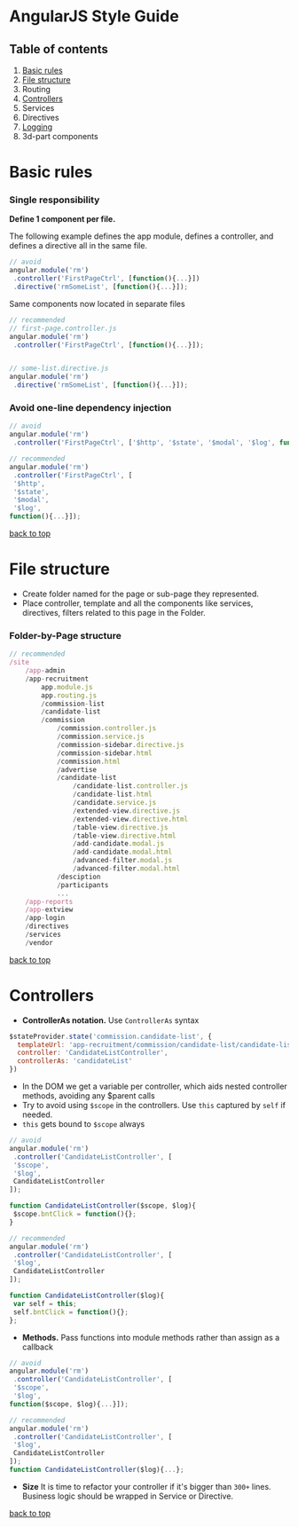 # AngularJS Style Guide

## Table of contents
1. [Basic rules](#basic-rules)
2. [File structure](#file-structure)
3. Routing
4. [Controllers](#controllers)
5. Services
6. Directives
7. [Logging](#logging)
8. 3d-part components


# Basic rules
### Single responsibility
**Define 1 component per file.**

The following example defines the app module, defines a controller, and defines a directive all in the same file.
```javascript
// avoid
angular.module('rm')
 .controller('FirstPageCtrl', [function(){...}])
 .directive('rmSomeList', [function(){...}]);
```
Same components now located in separate files

```javascript
// recommended
// first-page.controller.js
angular.module('rm')
 .controller('FirstPageCtrl', [function(){...}]);


// some-list.directive.js
angular.module('rm')
 .directive('rmSomeList', [function(){...}]);
```

### Avoid one-line dependency injection
```javascript
// avoid
angular.module('rm')
 .controller('FirstPageCtrl', ['$http', '$state', '$modal', '$log', function(){...}]);
```

```javascript
// recommended
angular.module('rm')
 .controller('FirstPageCtrl', [
 '$http', 
 '$state', 
 '$modal', 
 '$log', 
function(){...}]);
```


[back to top](#angularjs-style-guide)

# File structure
 * Create folder named for the page or sub-page they represented. 
 * Place controller, template and all the components like services, directives, filters related to this page in the Folder. 
### Folder-by-Page structure
```javascript
// recommended
/site
    /app-admin
    /app-recruitment
        app.module.js
        app.routing.js
        /commission-list
        /candidate-list
        /commission
            /commission.controller.js
            /commission.service.js
            /commission-sidebar.directive.js
            /commission-sidebar.html
            /commission.html
            /advertise
            /candidate-list
                /candidate-list.controller.js
                /candidate-list.html
                /candidate.service.js
                /extended-view.directive.js
                /extended-view.directive.html
                /table-view.directive.js
                /table-view.directive.html
                /add-candidate.modal.js
                /add-candidate.modal.html
                /advanced-filter.modal.js
                /advanced-filter.modal.html
            /desciption
            /participants
            ...
    /app-reports
    /app-extview
    /app-login
    /directives
    /services
    /vendor
```

[back to top](#angularjs-style-guide)

# Controllers
 * **ControllerAs notation.** Use `ControllerAs` syntax
```javascript
$stateProvider.state('commission.candidate-list', {
  templateUrl: 'app-recruitment/commission/candidate-list/candidate-list.html',
  controller: 'CandidateListController',
  controllerAs: 'candidateList'
})
```

* In the DOM we get a variable per controller, which aids nested controller methods, avoiding any $parent calls
* Try to avoid using `$scope` in the controllers. Use `this` captured by `self` if needed.
* `this` gets bound to `$scope` always
```javascript
// avoid
angular.module('rm')
 .controller('CandidateListController', [
 '$scope',
 '$log',
 CandidateListController
]);

function CandidateListController($scope, $log){
 $scope.bntClick = function(){};
}
```

```javascript
// recommended
angular.module('rm')
 .controller('CandidateListController', [
 '$log',
 CandidateListController
]);

function CandidateListController($log){
 var self = this;
 self.bntClick = function(){};
};
```

* **Methods.** Pass functions into module methods rather than assign as a callback
```javascript
// avoid
angular.module('rm')
 .controller('CandidateListController', [
 '$scope',
 '$log',
function($scope, $log){...}]);
```

```javascript
// recommended
angular.module('rm')
 .controller('CandidateListController', [
 '$log',
 CandidateListController
]);
function CandidateListController($log){...};
```
* **Size** It is time to refactor your controller if it's bigger than `300+` lines. Business logic should be wrapped in Service or Directive.

[back to top](#angularjs-style-guide)
